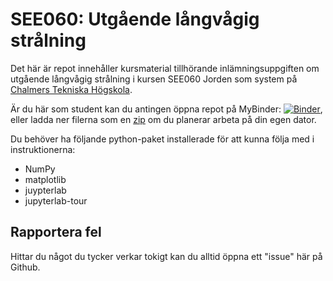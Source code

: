 # SEE060: Utgående långvågig strålning
Det här är repot innehåller kursmaterial tillhörande inlämningsuppgiften om utgående långvågig strålning i kursen SEE060 Jorden som system på [Chalmers Tekniska Högskola](https://www.chalmers.se/).

Är du här som student kan du antingen öppna repot på MyBinder: [![Binder](https://mybinder.org/badge_logo.svg)](https://mybinder.org/v2/gh/hanschen/SEE060_OLR/HEAD?labpath=01_introduktion.ipynb), eller ladda ner filerna som en [zip](https://github.com/hanschen/SEE060_OLR/archive/refs/heads/main.zip) om du planerar arbeta på din egen dator.

Du behöver ha följande python-paket installerade för att kunna följa med i instruktionerna:
- NumPy
- matplotlib
- juypterlab
- jupyterlab-tour


## Rapportera fel
Hittar du något du tycker verkar tokigt kan du alltid öppna ett "issue" här på Github.

